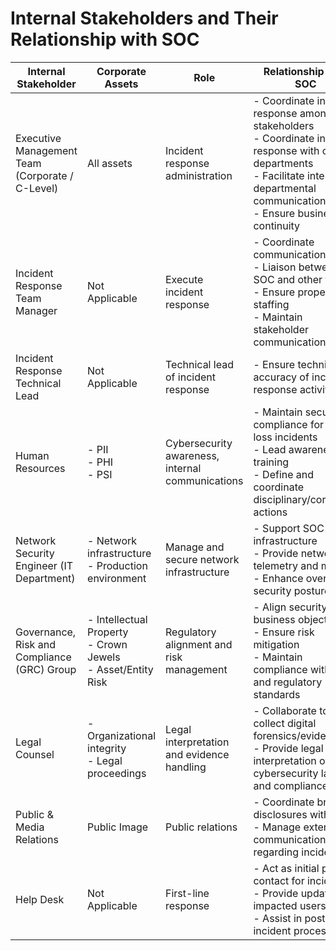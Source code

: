 # Internal Stakeholders and Their Relationship with SOC

| **Internal Stakeholder**                         | **Corporate Assets**                                                                                      | **Role**                                               | **Relationship with SOC**                                                                                                                                                                       |
|--------------------------------------------------|-----------------------------------------------------------------------------------------------------------|--------------------------------------------------------|--------------------------------------------------------------------------------------------------------------------------------------------------------------------------------------------------|
| Executive Management Team (Corporate / C-Level)  | All assets                                                                                                | Incident response administration                        | - Coordinate incident response among stakeholders  <br> - Coordinate incident response with other departments  <br> - Facilitate inter-departmental communication  <br> - Ensure business continuity |
| Incident Response Team Manager                   | Not Applicable                                                                                            | Execute incident response                              | - Coordinate communication  <br> - Liaison between SOC and other teams  <br> - Ensure proper staffing  <br> - Maintain stakeholder communication                                                |
| Incident Response Technical Lead                 | Not Applicable                                                                                            | Technical lead of incident response                    | - Ensure technical accuracy of incident response activities                                                                                                                                    |
| Human Resources                                   | - PII <br> - PHI <br> - PSI                                                                                | Cybersecurity awareness, internal communications       | - Maintain security compliance for data loss incidents  <br> - Lead awareness training  <br> - Define and coordinate disciplinary/corrective actions                                              |
| Network Security Engineer (IT Department)        | - Network infrastructure <br> - Production environment                                                     | Manage and secure network infrastructure               | - Support SOC infrastructure  <br> - Provide network telemetry and metrics  <br> - Enhance overall security posture                                                                              |
| Governance, Risk and Compliance (GRC) Group      | - Intellectual Property <br> - Crown Jewels <br> - Asset/Entity Risk                                       | Regulatory alignment and risk management               | - Align security with business objectives  <br> - Ensure risk mitigation  <br> - Maintain compliance with legal and regulatory standards                                                         |
| Legal Counsel                                     | - Organizational integrity <br> - Legal proceedings                                                        | Legal interpretation and evidence handling             | - Collaborate to collect digital forensics/evidence  <br> - Provide legal interpretation of cybersecurity laws and compliance                                                                   |
| Public & Media Relations                         | Public Image                                                                                               | Public relations                                       | - Coordinate breach disclosures with SOC  <br> - Manage external communications regarding incidents                                                                                              |
| Help Desk                                         | Not Applicable                                                                                            | First-line response                                    | - Act as initial point of contact for incidents  <br> - Provide updates to impacted users  <br> - Assist in post-incident processes                                                              |
